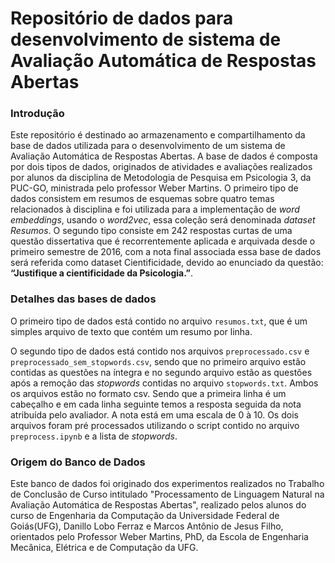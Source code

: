 # Repositório de dados para desenvolvimento de sistema de Avaliação Automática de Respostas Abertas

### Introdução
Este repositório é destinado ao armazenamento e compartilhamento da base de dados utilizada para o desenvolvimento de um sistema de Avaliação Automática de Respostas Abertas. A base de dados é composta por dois tipos de dados, originados de atividades e avaliações realizados por alunos da disciplina de Metodologia de Pesquisa em Psicologia 3, da PUC-GO, ministrada pelo professor Weber Martins. O primeiro tipo de dados consistem em resumos de esquemas sobre quatro temas relacionados à disciplina e foi utilizada para a implementação de *word embeddings*, usando o *word2vec*, essa coleção será denominada
*dataset Resumos*. O segundo tipo consiste em 242 respostas curtas de uma questão dissertativa
que é recorrentemente aplicada e arquivada desde o primeiro semestre de 2016, com a nota
final associada essa base de dados será referida como dataset Cientificidade, devido ao enunciado da
questão: **“Justifique a cientificidade da Psicologia.”**.

### Detalhes das bases de dados
O primeiro tipo de dados está contido no arquivo `resumos.txt`, que é um simples arquivo de texto que contém um resumo por linha.

O segundo tipo de dados está contido nos arquivos `preprocessado.csv` e `preprocessado_sem_stopwords.csv`, sendo que no primeiro arquivo estão contidas as questões na íntegra e no segundo arquivo estão as questões após a remoção das *stopwords* contidas no arquivo `stopwords.txt`. Ambos os arquivos estão no formato csv. Sendo que a primeira linha é um cabeçalho e em cada linha seguinte temos a resposta seguida da nota atribuída pelo avaliador. A nota está em uma escala de 0 à 10. Os dois arquivos foram pré processados utilizando o script contido no arquivo `preprocess.ipynb` e a lista de *stopwords*.

### Origem do Banco de Dados

Este banco de dados foi originado dos experimentos realizados no Trabalho de Conclusão de Curso intitulado "Processamento de Linguagem Natural na Avaliação Automática de Respostas Abertas", realizado pelos alunos do curso de Engenharia da Computação da Universidade Federal de Goiás(UFG), Danillo Lobo Ferraz e Marcos Antônio de Jesus Filho, orientados pelo Professor Weber Martins, PhD, da Escola de Engenharia Mecânica, Elétrica e de Computação da UFG. 
